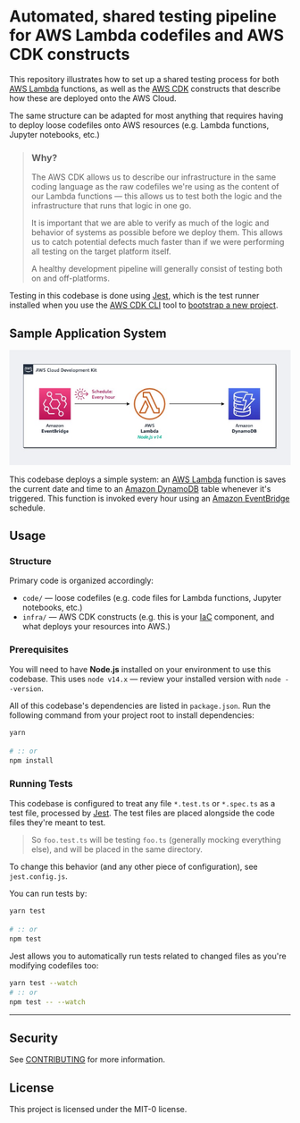# Automated, shared testing pipeline for AWS Lambda codefiles and AWS CDK constructs

This repository illustrates how to set up a shared testing process for both
[AWS Lambda][lambda] functions, as well as the [AWS CDK][cdk] constructs that describe how
these are deployed onto the AWS Cloud.

The same structure can be adapted for most anything that requires having to deploy
loose codefiles onto AWS resources (e.g. Lambda functions, Jupyter notebooks, etc.)

> ### Why?
>
> The AWS CDK allows us to describe our infrastructure in the same coding language as
> the raw codefiles we're using as the content of our Lambda functions — this allows us
> to test both the logic and the infrastructure that runs that logic in one go.
>
> It is important that we are able to verify as much of the logic and behavior of
> systems as possible before we deploy them. This allows us to catch potential defects
> much faster than if we were performing all testing on the target platform itself.
>
> A healthy development pipeline will generally consist of testing both on and off-platforms.

Testing in this codebase is done using [Jest][jest], which is the test runner installed
when you use the [AWS CDK CLI][aws-cdk] tool to [bootstrap a new project][cdk-init].

## Sample Application System

![Architecture](assets/archi.jpg)

This codebase deploys a simple system: an [AWS Lambda][lambda] function is saves the current date and
time to an [Amazon DynamoDB][dynamodb] table whenever it's triggered. This function is invoked every hour
using an [Amazon EventBridge][eventbridge] schedule.

## Usage

### Structure

Primary code is organized accordingly:

- `code/` — loose codefiles (e.g. code files for Lambda functions, Jupyter notebooks, etc.)
- `infra/` — AWS CDK constructs (e.g. this is your [IaC][iac] component, and what deploys your resources into AWS.)

### Prerequisites

You will need to have **Node.js** installed on your environment to use this codebase.
This uses `node v14.x` — review your installed version with `node --version`.

All of this codebase's dependencies are listed in `package.json`.
Run the following command from your project root to install dependencies:

```bash
yarn

# :: or
npm install
```

### Running Tests

This codebase is configured to treat any file `*.test.ts` or `*.spec.ts` as a test file,
processed by [Jest][jest]. The test files are placed alongside the code files they're
meant to test.

> So `foo.test.ts` will be testing `foo.ts` (generally mocking everything else),
> and will be placed in the same directory.

To change this behavior (and any other piece of configuration),
see `jest.config.js`.

You can run tests by:

```bash
yarn test

# :: or
npm test
```

Jest allows you to automatically run tests related to changed files as you're modifying
codefiles too:

```bash
yarn test --watch
# :: or
npm test -- --watch
```

---

## Security

See [CONTRIBUTING](./contributing.md) for more information.

## License

This project is licensed under the MIT-0 license.

[lambda]: https://aws.amazon.com/lambda
[cdk]: https://aws.amazon.com/cdk
[iac]: https://docs.aws.amazon.com/whitepapers/latest/modern-application-development-on-aws/managing-infrastructure-as-code.html
[jest]: https://jestjs.io
[dynamodb]: https://aws.amazon.com/dynamodb
[eventbridge]: https://aws.amazon.com/eventbridge
[cdk-init]: https://docs.aws.amazon.com/cdk/latest/guide/work-with-cdk-typescript.html#typescript-newproject
[aws-cdk]: https://www.npmjs.com/package/aws-cdk
